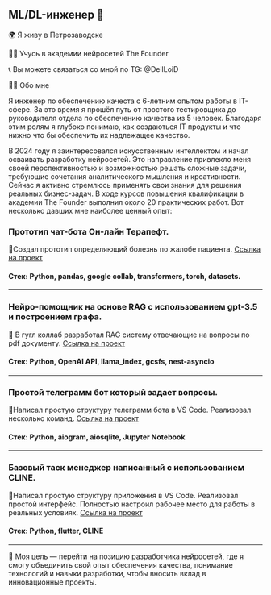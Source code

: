 ## ML/DL-инженер 👋
🌍 Я живу в  Петрозаводске

👨‍🎓 Учусь в академии нейросетей The Founder

📞 Вы можете связаться со мной по TG: @DellLoiD

👨‍💻 Обо мне

Я инженер по обеспечению качеста с 6-летним опытом работы в IT-сфере. За это время я прошёл путь от простого тестировщика до руководителя отдела по обеспечению качества из 5 человек. Благодаря этим ролям я глубоко понимаю, как создаються IT продукты и что нижно что бы обеспечить их надлежащее качество.

В 2024 году я заинтересовался искусственным интеллектом и начал осваивать разработку нейросетей. Это направление привлекло меня своей перспективностью и возможностью решать сложные задачи, требующие сочетания аналитического мышления и креативности. Сейчас я активно стремлюсь применять свои знания для решения реальных бизнес-задач.
В ходе курсов повышения квалификации в академии The Founder выполнил около 20 практических работ. Вот несколько давших мне  наиболее ценный опыт:

### Прототип чат-бота Он-лайн Терапефт.

📌Создал прототип определяющий болезнь по жалобе пациента. [Ссылка на проект](https://github.com/DellLoiD/Therapist-assistant.git)
#### Стек: Python, pandas, google collab, transformers, torch, datasets.
***
### Нейро-помощник на основе RAG с использованием gpt-3.5  и построением графа.
📌 В гугл коллаб разработал RAG систему отвечающие на вопросы по pdf документу. [Ссылка на проект](https://github.com/DellLoiD/City-Guide/blob/24ceb282e499c523cf355cc1f5c66b5956d629ca/README.md)
#### Стек: Python, OpenAI API, llama_index, gcsfs, nest-asyncio
***
### Простой телеграмм бот который задает вопросы.
📌Написал простую структуру телеграмм бота в VS  Code.  Реализовал несколько команд. [Ссылка на проект](https://github.com/DellLoiD/TlBotQuiz/blob/e99381a1377bf4844b4c63ea9ed955bce2ee2c6c/README.md)
#### Стек: Python, aiogram, aiosqlite, Jupyter Notebook
***
### Базовый таск менеджер написанный с использованием  CLINE.
📌Написал простую структуру приложения в VS  Code.  Реализовал простой  интерфейс. Полностью настроил  рабочее  место для работы в реальных условиях. [Ссылка на проект](https://github.com/DellLoiD/CLINEtaskManager/blob/3d826f8b961491fdbd631a4e84b2e61ba286facd/README.md)
#### Стек: Python, flutter, CLINE
***
🎯 Моя цель — перейти на позицию разработчика нейросетей, где я смогу объединить свой опыт обеспечения качества, понимание технологий и навыки разработки, чтобы вносить вклад в инновационные проекты.
